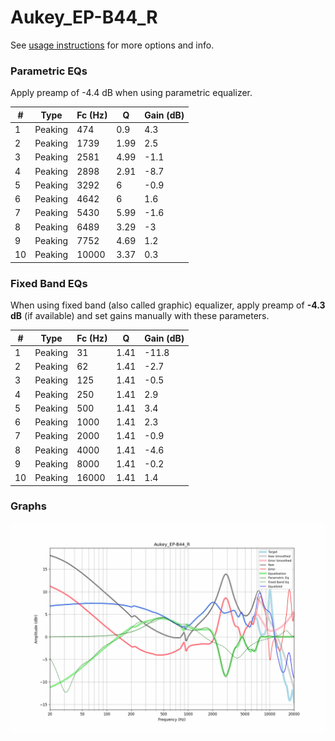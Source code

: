 # Aukey_EP-B44_R
See [usage instructions](https://github.com/jaakkopasanen/AutoEq#usage) for more options and info.

### Parametric EQs
Apply preamp of -4.4 dB when using parametric equalizer.

|   # | Type    |   Fc (Hz) |    Q |   Gain (dB) |
|-----|---------|-----------|------|-------------|
|   1 | Peaking |       474 | 0.9  |         4.3 |
|   2 | Peaking |      1739 | 1.99 |         2.5 |
|   3 | Peaking |      2581 | 4.99 |        -1.1 |
|   4 | Peaking |      2898 | 2.91 |        -8.7 |
|   5 | Peaking |      3292 | 6    |        -0.9 |
|   6 | Peaking |      4642 | 6    |         1.6 |
|   7 | Peaking |      5430 | 5.99 |        -1.6 |
|   8 | Peaking |      6489 | 3.29 |        -3   |
|   9 | Peaking |      7752 | 4.69 |         1.2 |
|  10 | Peaking |     10000 | 3.37 |         0.3 |

### Fixed Band EQs
When using fixed band (also called graphic) equalizer, apply preamp of **-4.3 dB** (if available) and set gains manually with these parameters.

|   # | Type    |   Fc (Hz) |    Q |   Gain (dB) |
|-----|---------|-----------|------|-------------|
|   1 | Peaking |        31 | 1.41 |       -11.8 |
|   2 | Peaking |        62 | 1.41 |        -2.7 |
|   3 | Peaking |       125 | 1.41 |        -0.5 |
|   4 | Peaking |       250 | 1.41 |         2.9 |
|   5 | Peaking |       500 | 1.41 |         3.4 |
|   6 | Peaking |      1000 | 1.41 |         2.3 |
|   7 | Peaking |      2000 | 1.41 |        -0.9 |
|   8 | Peaking |      4000 | 1.41 |        -4.6 |
|   9 | Peaking |      8000 | 1.41 |        -0.2 |
|  10 | Peaking |     16000 | 1.41 |         1.4 |

### Graphs
![](./Aukey_EP-B44_R.png)
